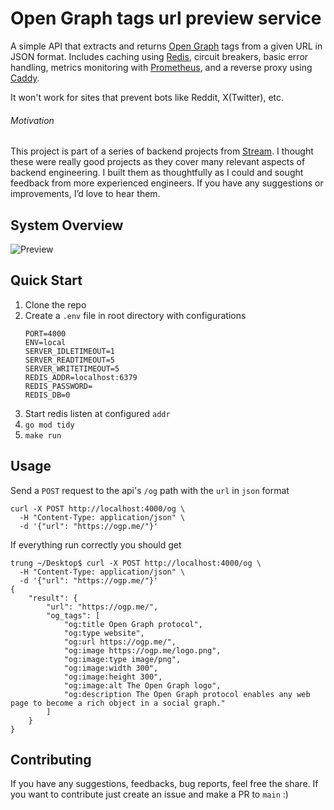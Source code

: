 # Open Graph tags url preview service
A simple API that extracts and returns [Open Graph](https://ogp.me/) tags from a given URL in JSON format. Includes caching using [Redis](https://github.com/redis/redis), circuit breakers, basic error handling, metrics monitoring with [Prometheus](https://github.com/prometheus/prometheus), and a reverse proxy using [Caddy](https://github.com/caddyserver/caddy).

It won't work for sites that prevent bots like Reddit, X(Twitter), etc.

###### Motivation
This project is part of a series of backend projects from [Stream](https://stream-wiki.notion.site/Stream-Go-10-Week-Backend-Eng-Onboarding-625363c8c3684753b7f2b7d829bcd67a#ec1a331b6b79470a8861449c13c895d0). I thought these were really good projects as they cover many relevant aspects of backend engineering. I built them as thoughtfully as I could and sought feedback from more experienced engineers. If you have any suggestions or improvements, I’d love to hear them.

## System Overview
![Preview](https://i.ibb.co/mFdRL2Vv/Blank-document.jpg)

## Quick Start
1. Clone the repo
2. Create a `.env` file in root directory with configurations
    ```
    PORT=4000
    ENV=local
    SERVER_IDLETIMEOUT=1
    SERVER_READTIMEOUT=5
    SERVER_WRITETIMEOUT=5
    REDIS_ADDR=localhost:6379
    REDIS_PASSWORD=
    REDIS_DB=0
    ```
3. Start redis listen at configured `addr`
4. `go mod tidy`
5. `make run`

## Usage
Send a `POST` request to the api's `/og` path with the `url` in `json` format
```
curl -X POST http://localhost:4000/og \
  -H "Content-Type: application/json" \
  -d '{"url": "https://ogp.me/"}'
```
If everything run correctly you should get
```
trung ~/Desktop$ curl -X POST http://localhost:4000/og \
  -H "Content-Type: application/json" \
  -d '{"url": "https://ogp.me/"}'
{
	"result": {
		"url": "https://ogp.me/",
		"og_tags": [
			"og:title Open Graph protocol",
			"og:type website",
			"og:url https://ogp.me/",
			"og:image https://ogp.me/logo.png",
			"og:image:type image/png",
			"og:image:width 300",
			"og:image:height 300",
			"og:image:alt The Open Graph logo",
			"og:description The Open Graph protocol enables any web page to become a rich object in a social graph."
		]
	}
}
```

## Contributing
If you have any suggestions, feedbacks, bug reports, feel free the share. If you want to contribute just create an issue and make a PR to `main` :)
